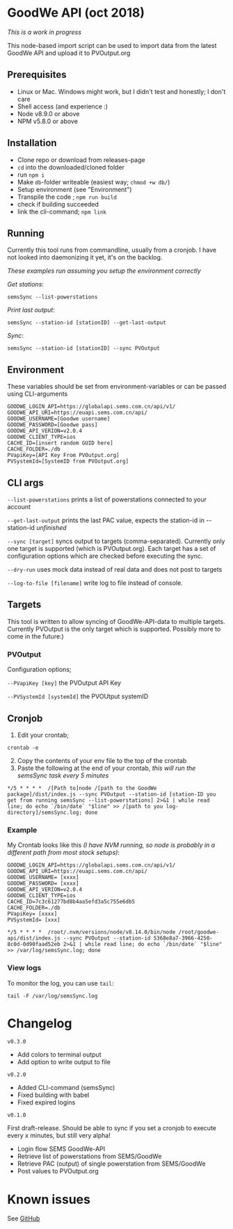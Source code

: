 # GoodWe API (oct 2018)

_This is a work in progress_

This node-based import script can be used to import data from the latest GoodWe API and upload it to PVOutput.org

## Prerequisites

- Linux or Mac. Windows might work, but I didn't test and honestly; I don't care 
- Shell access (and experience :)
- Node v8.9.0 or above
- NPM v5.8.0 or above

## Installation 

- Clone repo or download from releases-page
- `cd` into the downloaded/cloned folder
- run `npm i`
- Make `db`-folder writeable (easiest way; `chmod +w db/`)
- Setup environment (see "Environment")
- Transpile the code ; `npm run build`
- check if building succeeded
- link the cli-command; `npm link`

## Running

Currently this tool runs from commandline, usually from a cronjob. I have not looked into daemonizing it yet, it's on the backlog.

_These examples run assuming you setup the environment correctly_

_Get stations_:

``` 
semsSync --list-powerstations
```

_Print last output_:

``` 
semsSync --station-id [stationID] --get-last-output
```

_Sync_:

``` 
semsSync --station-id [stationID] --sync PVOutput 
```

## Environment
These variables should be set from environment-variables or can be passed using CLI-arguments
```
GOODWE_LOGIN_API=https://globalapi.sems.com.cn/api/v1/
GOODWE_API_URI=https://euapi.sems.com.cn/api/
GOODWE_USERNAME=[Goodwe username]
GOODWE_PASSWORD=[Goodwe pass]
GOODWE_API_VERION=v2.0.4
GOODWE_CLIENT_TYPE=ios
CACHE_ID=[insert random GUID here]
CACHE_FOLDER=./db
PVapiKey=[API Key From PVOutput.org]
PVSystemId=[SystemID from PVOutput.org]
```

## CLI args
```--list-powerstations``` prints a list of powerstations connected to your account

```--get-last-output``` prints the last PAC value, expects the station-id in --station-id <station-id> *unfinished*

```--sync [target]``` syncs output to targets (comma-separated). Currently only one target is supported (which is PVOutput.org). Each target has a set of configuration options which are checked before executing the sync.

```--dry-run``` uses mock data instead of real data and does not post to targets

```--log-to-file [filename]``` write log to file instead of console.

## Targets

This tool is written to allow syncing of GoodWe-API-data to multiple targets. Currently PVOutput is the only target which is supported. Possibly more to come in the future:)

### PVOutput

Configuration options;

```--PVapiKey [key]``` the PVOutput API Key

```--PVSystemId [systemId]``` the PVOUtput systemID


## Cronjob

1. Edit your crontab;

``` 
crontab -e 
```

2. Copy the contents of your env file to the top of the crontab
3. Paste the following at the end of your crontab, _this will run the semsSync task every 5 minutes_

```
*/5 * * * *  /[Path to]node /[path to the GoodWe package]/dist/index.js --sync PVOutput --station-id [station-ID you get from running semsSync --list-powerstations] 2>&1 | while read line; do echo `/bin/date` "$line" >> /[path to you log-directory]/semsSync.log; done
```

### Example

My Crontab looks like this _(I have NVM running, so node is probably in a different path from most stock setups)_:


```
GOODWE_LOGIN_API=https://globalapi.sems.com.cn/api/v1/
GOODWE_API_URI=https://euapi.sems.com.cn/api/
GOODWE_USERNAME= [xxxx]
GOODWE_PASSWORD= [xxxx]
GOODWE_API_VERION=v2.0.4
GOODWE_CLIENT_TYPE=ios
CACHE_ID=7c3c61277bd8b4aa5efd3a5c755e6db5
CACHE_FOLDER=./db
PVapiKey= [xxxx]
PVSystemId= [xxx]

*/5 * * * *  /root/.nvm/versions/node/v8.14.0/bin/node /root/goodwe-api/dist/index.js --sync PVOutput --station-id 5368e8a7-3966-4250-8c0d-0d90faad52eb 2>&1 | while read line; do echo `/bin/date` "$line" >> /var/log/semsSync.log; done

```

### View logs

To monitor the log, you can use `tail`:

```
tail -F /var/log/semsSync.log
```

# Changelog

`v0.3.0` 
 
 - Add colors to terminal output
 - Add option to write output to file
 
`v0.2.0` 
 
 - Added CLI-command (semsSync)
 - Fixed building with babel
 - Fixed expired logins

`v0.1.0` 

First draft-release. Should be able to sync if you set a cronjob to execute every x minutes, but still very alpha!

- Login flow SEMS GoodWe-API
- Retrieve list of powerstations from SEMS/GoodWe
- Retrieve PAC (output) of single powerstation from SEMS/GoodWe
- Post values to PVOutput.org

# Known issues
See [GitHub](https://github.com/buttonfreak/goodwe-api/issues)
